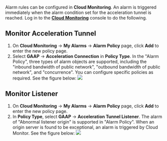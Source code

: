 Alarm rules can be configured in **Cloud Monitoring**. An alarm is triggered immediately when the alarm condition set for the acceleration tunnel is reached. 
Log in to the [**Cloud Monitoring**](https://console.cloud.tencent.com/monitor/policylist/add) console to do the following.

## Monitor Acceleration Tunnel
1. On **Cloud Monitoring** -> **My Alarms** -> **Alarm Policy** page, click **Add** to enter the new policy page.
2. Select **GAAP** -> **Acceleration Connection** in **Policy Type**.
 In the "Alarm Policy", three types of alarm objects are supported, including the "inbound bandwidth of public network", "outbound bandwidth of public network", and "concurrence". You can configure specific policies as required. See the figure below:
![](https://main.qcloudimg.com/raw/c99345621523fcf7376401505f3abeb2.png)

## Monitor Listener
1. On **Cloud Monitoring** -> **My Alarms** -> **Alarm Policy** page, click **Add** to enter the new policy page.
2. In **Policy Type**, select **GAAP** -> **Acceleration Tunnel Listener**.
 The alarm of "Abnormal listener origin" is supported in "Alarm Policy". When an origin server is found to be exceptional, an alarm is triggered by Cloud Monitor. See the figure below: 
![](https://main.qcloudimg.com/raw/f09e16deefabaea97a1a5b475f819ee3.png)

